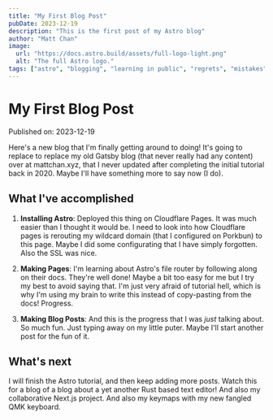 ```yaml
---
title: "My First Blog Post"
pubDate: 2023-12-19
description: "This is the first post of my Astro blog"
author: "Matt Chan"
image:
  url: "https://docs.astro.build/assets/full-logo-light.png"
  alt: "The full Astro logo."
tags: ["astro", "blogging", "learning in public", "regrets", "mistakes"]
---
```


# My First Blog Post

Published on: 2023-12-19

Here's a new blog that I'm finally getting around to doing! It's going to replace to replace my old Gatsby blog (that never really had any content) over at mattchan.xyz, that I never updated after completing the initial tutorial back in 2020. Maybe I'll have something more to say now (I do).

## What I've accomplished

1. **Installing Astro**: Deployed this thing on Cloudflare Pages. It was much easier than I thought it would be. I need to look into how Cloudflare pages is rerouting my wildcard domain (that I configured on Porkbun) to this page. Maybe I did some configurating that I have simply forgotten. Also the SSL was nice.

2. **Making Pages**: I'm learning about Astro's file router by following along on their docs. They're well done! Maybe a bit too easy for me but I try my best to avoid saying that. I'm just very afraid of tutorial hell, which is why I'm using my brain to write this instead of copy-pasting from the docs! Progress.

3. **Making Blog Posts**: And this is the progress that I was _just_ talking about. So much fun. Just typing away on my little puter. Maybe I'll start another post for the fun of it.

## What's next

I will finish the Astro tutorial, and then keep adding more posts. Watch this for a blog of a blog about a yet another Rust based text editor! And also my collaborative Next.js project. And also my keymaps with my new fangled QMK keyboard.
